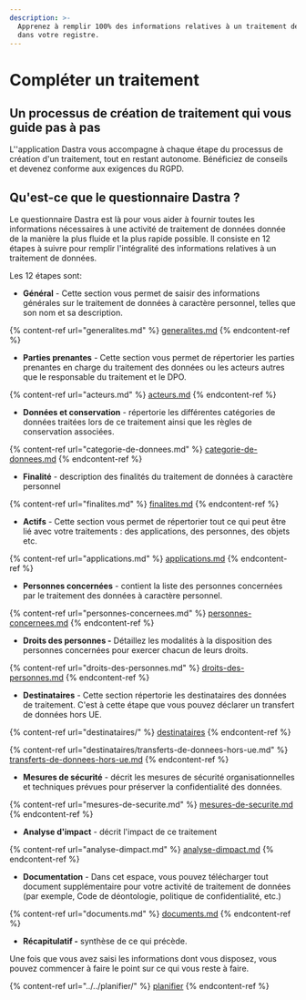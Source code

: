 ```yaml
---
description: >-
  Apprenez à remplir 100% des informations relatives à un traitement de données
  dans votre registre.
---
```


# Compléter un traitement

## Un processus de création de traitement qui vous guide pas à pas

L''application Dastra vous accompagne à chaque étape du processus de création d'un traitement, tout en restant autonome. Bénéficiez de conseils et devenez conforme aux exigences du RGPD.



## Qu'est-ce que le questionnaire Dastra ?&#x20;

Le questionnaire Dastra est là pour vous aider à fournir toutes les informations nécessaires à une activité de traitement de données donnée de la manière la plus fluide et la plus rapide possible. Il consiste en 12 étapes à suivre pour remplir l'intégralité des informations relatives à un traitement de données.

Les 12 étapes sont:&#x20;

* **Général** - Cette section vous permet de saisir des informations générales sur le traitement de données à caractère personnel, telles que son nom et sa description.&#x20;

{% content-ref url="generalites.md" %}
[generalites.md](generalites.md)
{% endcontent-ref %}

* **Parties prenantes** - Cette section vous permet de répertorier les parties prenantes en charge du traitement des données ou les acteurs autres que le responsable du traitement et le DPO.

{% content-ref url="acteurs.md" %}
[acteurs.md](acteurs.md)
{% endcontent-ref %}

* **Données et conservation** - répertorie les différentes catégories de données traitées lors de ce traitement ainsi que les règles de conservation associées.

{% content-ref url="categorie-de-donnees.md" %}
[categorie-de-donnees.md](categorie-de-donnees.md)
{% endcontent-ref %}

* **Finalité** - description des finalités du traitement de données à caractère personnel&#x20;

{% content-ref url="finalites.md" %}
[finalites.md](finalites.md)
{% endcontent-ref %}

* **Actifs** - Cette section vous permet de répertorier tout ce qui peut être lié avec votre traitements : des applications, des personnes, des objets etc.&#x20;

{% content-ref url="applications.md" %}
[applications.md](applications.md)
{% endcontent-ref %}

* **Personnes concernées** - contient la liste des personnes concernées par le traitement des données à caractère personnel.&#x20;

{% content-ref url="personnes-concernees.md" %}
[personnes-concernees.md](personnes-concernees.md)
{% endcontent-ref %}

* **Droits des personnes -** Détaillez les modalités à la disposition des personnes concernées pour exercer chacun de leurs droits.&#x20;

{% content-ref url="droits-des-personnes.md" %}
[droits-des-personnes.md](droits-des-personnes.md)
{% endcontent-ref %}

* **Destinataires** - Cette section répertorie les destinataires des données de traitement. C'est à cette étape que vous pouvez déclarer un transfert de données hors UE.&#x20;

{% content-ref url="destinataires/" %}
[destinataires](destinataires/)
{% endcontent-ref %}

{% content-ref url="destinataires/transferts-de-donnees-hors-ue.md" %}
[transferts-de-donnees-hors-ue.md](destinataires/transferts-de-donnees-hors-ue.md)
{% endcontent-ref %}

* **Mesures de sécurité** - décrit les mesures de sécurité organisationnelles et techniques prévues pour préserver la confidentialité des données.&#x20;

{% content-ref url="mesures-de-securite.md" %}
[mesures-de-securite.md](mesures-de-securite.md)
{% endcontent-ref %}

* **Analyse d'impact** - décrit l'impact de ce traitement&#x20;

{% content-ref url="analyse-dimpact.md" %}
[analyse-dimpact.md](analyse-dimpact.md)
{% endcontent-ref %}

* **Documentation** - Dans cet espace, vous pouvez télécharger tout document supplémentaire pour votre activité de traitement de données (par exemple, Code de déontologie, politique de confidentialité, etc.)

{% content-ref url="documents.md" %}
[documents.md](documents.md)
{% endcontent-ref %}

* **Récapitulatif -** synthèse de ce qui précède.&#x20;

Une fois que vous avez saisi les informations dont vous disposez, vous pouvez commencer à faire le point sur ce qui vous reste à faire.

{% content-ref url="../../planifier/" %}
[planifier](../../planifier/)
{% endcontent-ref %}

